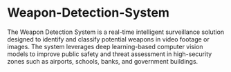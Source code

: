 # Weapon-Detection-System
The Weapon Detection System is a real-time intelligent surveillance solution designed to identify and classify potential weapons in video footage or images. The system leverages deep learning-based computer vision models to improve public safety and threat assessment in high-security zones such as airports, schools, banks, and government buildings.

